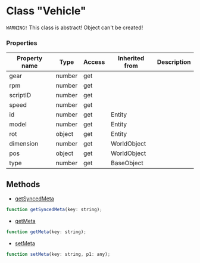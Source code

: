 # Class "Vehicle"

`WARNING!` This class is abstract! Object can't be created!

### Properties

| Property name | Type | Access | Inherited from | Description |
| -------------- | ----------- | -------- | -------- | ----------- |
| gear | number | get |  |  |
| rpm | number | get |  |  |
| scriptID | number | get |  |  |
| speed | number | get |  |  |
| id | number | get | Entity |  |
| model | number | get | Entity |  |
| rot | object | get | Entity |  |
| dimension | number | get | WorldObject |  |
| pos | object | get | WorldObject |  |
| type | number | get | BaseObject |  |


## Methods

* [getSyncedMeta](docs/ClientAPI/modules/alt/classes/Entity/method_getSyncedMeta.md)
```js
function getSyncedMeta(key: string);
```
* [getMeta](docs/ClientAPI/modules/alt/classes/BaseObject/method_getMeta.md)
```js
function getMeta(key: string);
```
* [setMeta](docs/ClientAPI/modules/alt/classes/BaseObject/method_setMeta.md)
```js
function setMeta(key: string, p1: any);
```


